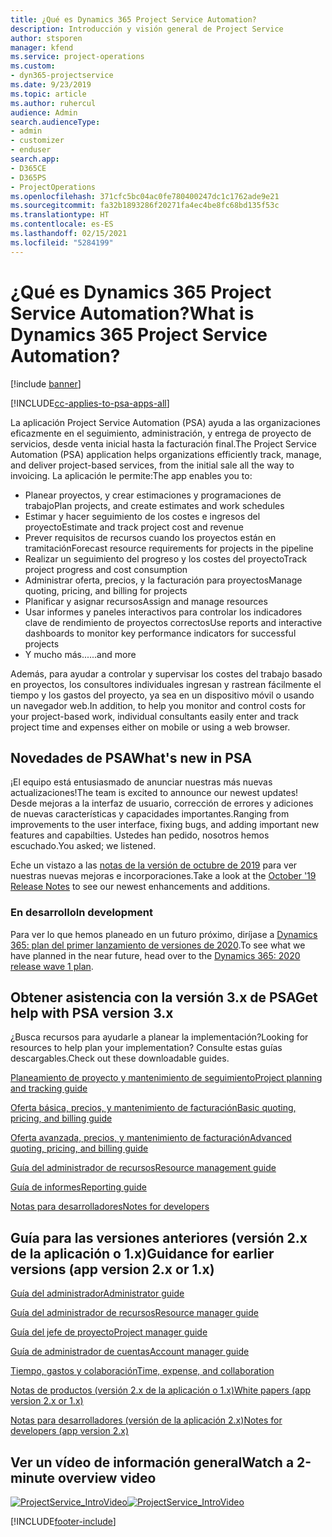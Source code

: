 ```yaml
---
title: ¿Qué es Dynamics 365 Project Service Automation?
description: Introducción y visión general de Project Service
author: stsporen
manager: kfend
ms.service: project-operations
ms.custom:
- dyn365-projectservice
ms.date: 9/23/2019
ms.topic: article
ms.author: ruhercul
audience: Admin
search.audienceType:
- admin
- customizer
- enduser
search.app:
- D365CE
- D365PS
- ProjectOperations
ms.openlocfilehash: 371cfc5bc04ac0fe780400247dc1c1762ade9e21
ms.sourcegitcommit: fa32b1893286f20271fa4ec4be8fc68bd135f53c
ms.translationtype: HT
ms.contentlocale: es-ES
ms.lasthandoff: 02/15/2021
ms.locfileid: "5284199"
---
```

# <a name="what-is-dynamics-365-project-service-automation"></a><span data-ttu-id="2740b-103">¿Qué es Dynamics 365 Project Service Automation?</span><span class="sxs-lookup"><span data-stu-id="2740b-103">What is Dynamics 365 Project Service Automation?</span></span>

[!include [banner](../includes/psa-now-project-operations.md)]

[!INCLUDE[cc-applies-to-psa-apps-all](../includes/cc-applies-to-psa-apps-all.md)]

<span data-ttu-id="2740b-104">La aplicación Project Service Automation (PSA) ayuda a las organizaciones eficazmente en el seguimiento, administración, y entrega de proyecto de servicios, desde venta inicial hasta la facturación final.</span><span class="sxs-lookup"><span data-stu-id="2740b-104">The Project Service Automation (PSA) application helps organizations efficiently track, manage, and deliver project-based services, from the initial sale all the way to invoicing.</span></span> <span data-ttu-id="2740b-105">La aplicación le permite:</span><span class="sxs-lookup"><span data-stu-id="2740b-105">The app enables you to:</span></span>

- <span data-ttu-id="2740b-106">Planear proyectos, y crear estimaciones y programaciones de trabajo</span><span class="sxs-lookup"><span data-stu-id="2740b-106">Plan projects, and create estimates and work schedules</span></span>
- <span data-ttu-id="2740b-107">Estimar y hacer seguimiento de los costes e ingresos del proyecto</span><span class="sxs-lookup"><span data-stu-id="2740b-107">Estimate and track project cost and revenue</span></span>
- <span data-ttu-id="2740b-108">Prever requisitos de recursos cuando los proyectos están en tramitación</span><span class="sxs-lookup"><span data-stu-id="2740b-108">Forecast resource requirements for projects in the pipeline</span></span>
- <span data-ttu-id="2740b-109">Realizar un seguimiento del progreso y los costes del proyecto</span><span class="sxs-lookup"><span data-stu-id="2740b-109">Track project progress and cost consumption</span></span>
- <span data-ttu-id="2740b-110">Administrar oferta, precios, y la facturación para proyectos</span><span class="sxs-lookup"><span data-stu-id="2740b-110">Manage quoting, pricing, and billing for projects</span></span>
- <span data-ttu-id="2740b-111">Planificar y asignar recursos</span><span class="sxs-lookup"><span data-stu-id="2740b-111">Assign and manage resources</span></span>
- <span data-ttu-id="2740b-112">Usar informes y paneles interactivos para controlar los indicadores clave de rendimiento de proyectos correctos</span><span class="sxs-lookup"><span data-stu-id="2740b-112">Use reports and interactive dashboards to monitor key performance indicators for successful projects</span></span>
- <span data-ttu-id="2740b-113">Y mucho más...</span><span class="sxs-lookup"><span data-stu-id="2740b-113">...and more</span></span>

<span data-ttu-id="2740b-114">Además, para ayudar a controlar y supervisar los costes del trabajo basado en proyectos, los consultores individuales ingresan y rastrean fácilmente el tiempo y los gastos del proyecto, ya sea en un dispositivo móvil o usando un navegador web.</span><span class="sxs-lookup"><span data-stu-id="2740b-114">In addition, to help you monitor and control costs for your project-based work, individual consultants easily enter and track project time and expenses either on mobile or using a web browser.</span></span>

## <a name="whats-new-in-psa"></a><span data-ttu-id="2740b-115">Novedades de PSA</span><span class="sxs-lookup"><span data-stu-id="2740b-115">What's new in PSA</span></span>
<span data-ttu-id="2740b-116">¡El equipo está entusiasmado de anunciar nuestras más nuevas actualizaciones!</span><span class="sxs-lookup"><span data-stu-id="2740b-116">The team is excited to announce our newest updates!</span></span> <span data-ttu-id="2740b-117">Desde mejoras a la interfaz de usuario, corrección de errores y adiciones de nuevas características y capacidades importantes.</span><span class="sxs-lookup"><span data-stu-id="2740b-117">Ranging from improvements to the user interface, fixing bugs, and adding important new features and capabilties.</span></span> <span data-ttu-id="2740b-118">Ustedes han pedido, nosotros hemos escuchado.</span><span class="sxs-lookup"><span data-stu-id="2740b-118">You asked; we listened.</span></span>

<span data-ttu-id="2740b-119">Eche un vistazo a las [notas de la versión de octubre de 2019](https://docs.microsoft.com/dynamics365-release-plan/2019wave2/index) para ver nuestras nuevas mejoras e incorporaciones.</span><span class="sxs-lookup"><span data-stu-id="2740b-119">Take a look at the [October '19 Release Notes](https://docs.microsoft.com/dynamics365-release-plan/2019wave2/index) to see our newest enhancements and additions.</span></span>

### <a name="in-development"></a><span data-ttu-id="2740b-120">En desarrollo</span><span class="sxs-lookup"><span data-stu-id="2740b-120">In development</span></span>
<span data-ttu-id="2740b-121">Para ver lo que hemos planeado en un futuro próximo, diríjase a [Dynamics 365: plan del primer lanzamiento de versiones de 2020](https://docs.microsoft.com/dynamics365-release-plan/2020wave1/index).</span><span class="sxs-lookup"><span data-stu-id="2740b-121">To see what we have planned in the near future, head over to the [Dynamics 365: 2020 release wave 1 plan](https://docs.microsoft.com/dynamics365-release-plan/2020wave1/index).</span></span>

## <a name="get-help-with-psa-version-3x"></a><span data-ttu-id="2740b-122">Obtener asistencia con la versión 3.x de PSA</span><span class="sxs-lookup"><span data-stu-id="2740b-122">Get help with PSA version 3.x</span></span>
<span data-ttu-id="2740b-123">¿Busca recursos para ayudarle a planear la implementación?</span><span class="sxs-lookup"><span data-stu-id="2740b-123">Looking for resources to help plan your implementation?</span></span> <span data-ttu-id="2740b-124">Consulte estas guías descargables.</span><span class="sxs-lookup"><span data-stu-id="2740b-124">Check out these downloadable guides.</span></span>

 [<span data-ttu-id="2740b-125">Planeamiento de proyecto y mantenimiento de seguimiento</span><span class="sxs-lookup"><span data-stu-id="2740b-125">Project planning and tracking guide</span></span>](../psa/implementation-guides/project-planning-tracking.md)

 [<span data-ttu-id="2740b-126">Oferta básica, precios, y mantenimiento de facturación</span><span class="sxs-lookup"><span data-stu-id="2740b-126">Basic quoting, pricing, and billing guide</span></span>](../psa/implementation-guides/begin-quoting-pricing-billing.md)

 [<span data-ttu-id="2740b-127">Oferta avanzada, precios, y mantenimiento de facturación</span><span class="sxs-lookup"><span data-stu-id="2740b-127">Advanced quoting, pricing, and billing guide</span></span>](../psa/implementation-guides/adv-quoting-pricing-billing.md)

 [<span data-ttu-id="2740b-128">Guía del administrador de recursos</span><span class="sxs-lookup"><span data-stu-id="2740b-128">Resource management guide</span></span>](../psa/implementation-guides/resource-management-guide.md)

 [<span data-ttu-id="2740b-129">Guía de informes</span><span class="sxs-lookup"><span data-stu-id="2740b-129">Reporting guide</span></span>](../psa/implementation-guides/reporting-guide.md)

 [<span data-ttu-id="2740b-130">Notas para desarrolladores</span><span class="sxs-lookup"><span data-stu-id="2740b-130">Notes for developers</span></span>](../psa/developer-guides/overview-dev-notes-v3.x.md)

## <a name="guidance-for-earlier-versions-app-version-2x-or-1x"></a><span data-ttu-id="2740b-131">Guía para las versiones anteriores (versión 2.x de la aplicación o 1.x)</span><span class="sxs-lookup"><span data-stu-id="2740b-131">Guidance for earlier versions (app version 2.x or 1.x)</span></span>
 [<span data-ttu-id="2740b-132">Guía del administrador</span><span class="sxs-lookup"><span data-stu-id="2740b-132">Administrator guide</span></span>](../psa/admin-guide.md)

 [<span data-ttu-id="2740b-133">Guía del administrador de recursos</span><span class="sxs-lookup"><span data-stu-id="2740b-133">Resource manager guide</span></span>](../psa/resource-manager-guide.md)

 [<span data-ttu-id="2740b-134">Guía del jefe de proyecto</span><span class="sxs-lookup"><span data-stu-id="2740b-134">Project manager guide</span></span>](../psa/project-manager-guide.md)

 [<span data-ttu-id="2740b-135">Guía de administrador de cuentas</span><span class="sxs-lookup"><span data-stu-id="2740b-135">Account manager guide</span></span>](../psa/account-manager-guide.md)

 [<span data-ttu-id="2740b-136">Tiempo, gastos y colaboración</span><span class="sxs-lookup"><span data-stu-id="2740b-136">Time, expense, and collaboration</span></span>](../psa/time-expense-collaboration-guide.md)

 [<span data-ttu-id="2740b-137">Notas de productos (versión 2.x de la aplicación o 1.x)</span><span class="sxs-lookup"><span data-stu-id="2740b-137">White papers (app version 2.x or 1.x)</span></span>](../psa/white-papers.md)

 [<span data-ttu-id="2740b-138">Notas para desarrolladores (versión de la aplicación 2.x)</span><span class="sxs-lookup"><span data-stu-id="2740b-138">Notes for developers (app version 2.x)</span></span>](../psa/developer-guides/add-custom-qoi-forms-v2.x.md)

 ## <a name="watch-a-2-minute-overview-video"></a><span data-ttu-id="2740b-139">Ver un vídeo de información general</span><span class="sxs-lookup"><span data-stu-id="2740b-139">Watch a 2-minute overview video</span></span>
 <a name="heroArea"></a> <span data-ttu-id="2740b-140">[![ProjectService_IntroVideo](../psa/media/project-service-intro-video.png "ProjectService_IntroVideo")](https://go.microsoft.com/fwlink/p/?LinkId=799457)</span><span class="sxs-lookup"><span data-stu-id="2740b-140">[![ProjectService_IntroVideo](../psa/media/project-service-intro-video.png "ProjectService_IntroVideo")](https://go.microsoft.com/fwlink/p/?LinkId=799457)</span></span>




[!INCLUDE[footer-include](../includes/footer-banner.md)]
